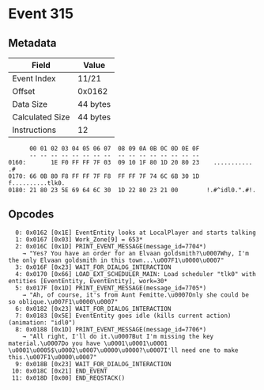 # Event 315

## Metadata

| Field           | Value    |
|-----------------|----------|
| Event Index     | 11/21    |
| Offset          | 0x0162   |
| Data Size       | 44 bytes |
| Calculated Size | 44 bytes |
| Instructions    | 12       |

```
      00 01 02 03 04 05 06 07  08 09 0A 0B 0C 0D 0E 0F
      -- -- -- -- -- -- -- --  -- -- -- -- -- -- -- --
0160:       1E F0 FF FF 7F 03  09 10 1F 80 1D 20 80 23    ........... .#
0170: 66 0B 80 F8 FF FF 7F F8  FF FF 7F 74 6C 6B 30 1D  f..........tlk0.
0180: 21 80 23 5E 69 64 6C 30  1D 22 80 23 21 00        !.#^idl0.".#!.  
```

## Opcodes

```
  0: 0x0162 [0x1E] EventEntity looks at LocalPlayer and starts talking
  1: 0x0167 [0x03] Work_Zone[9] = 653*
  2: 0x016C [0x1D] PRINT_EVENT_MESSAGE(message_id=7704*)
    → "Yes? You have an order for an Elvaan goldsmith?\u0007Why, I'm the only Elvaan goldsmith in this town...\u007F1\u0000\u0007"
  3: 0x016F [0x23] WAIT_FOR_DIALOG_INTERACTION
  4: 0x0170 [0x66] LOAD_EXT_SCHEDULER_MAIN: Load scheduler "tlk0" with entities [EventEntity, EventEntity], work=30*
  5: 0x017F [0x1D] PRINT_EVENT_MESSAGE(message_id=7705*)
    → "Ah, of course, it's from Aunt Femitte.\u0007Only she could be so oblique.\u007F1\u0000\u0007"
  6: 0x0182 [0x23] WAIT_FOR_DIALOG_INTERACTION
  7: 0x0183 [0x5E] EventEntity goes idle (kills current action) (animation: "idl0")
  8: 0x0188 [0x1D] PRINT_EVENT_MESSAGE(message_id=7706*)
    → "All right, I'll do it.\u0007But I'm missing the key material.\u0007Do you have \u0001\u0001\u0001 \u0001\u0005$\u0002\u0007\u0000\u0000?\u0007I'll need one to make this.\u007F1\u0000\u0007"
  9: 0x018B [0x23] WAIT_FOR_DIALOG_INTERACTION
 10: 0x018C [0x21] END_EVENT
 11: 0x018D [0x00] END_REQSTACK()
```
